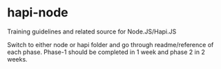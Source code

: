 # hapi-node
Training guidelines and related source for Node.JS/Hapi.JS

Switch to either node or hapi folder and go through readme/reference of each phase. Phase-1 should be completed in 1 week and phase 2 in 2 weeks.
